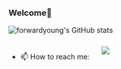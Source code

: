 ### Welcome🤗

![forwardyoung's GitHub stats](https://github-readme-stats.vercel.app/api?username=forwardyoung&show_icons=true&theme=bear)
- 📫 How to reach me: 
    </a>
    <a href="https://instagram.com/my_funny_valentine_hwa_0_eee">
        <img 
            src="https://img.shields.io/badge/Instagram-E4405F?style=for-the-badge&logo=instagram&logoColor=white&link=https://www.instagram.com/my_funny_valentine_hwa_0_eee/"
            style="height: auto; margin-left: 10px; margin-right: 10px; padding: 10px;"/>
